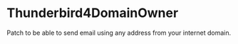 # Thunderbird4DomainOwner
Patch to be able to send email using any address from your internet domain.
